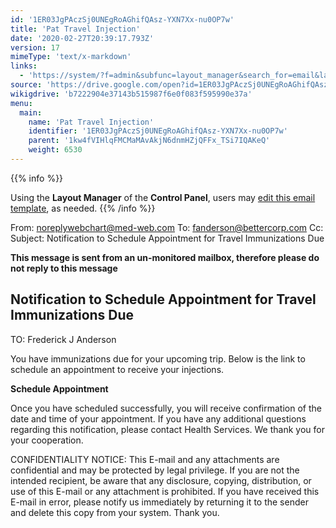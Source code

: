 ```yaml
---
id: '1ER03JgPAczSj0UNEgRoAGhifQAsz-YXN7Xx-nu0OP7w'
title: 'Pat Travel Injection'
date: '2020-02-27T20:39:17.793Z'
version: 17
mimeType: 'text/x-markdown'
links:
  - 'https://system/?f=admin&subfunc=layout_manager&search_for=email&layout_search=Go&lv_layout_manager_limit=0&opp=edit&doc_type=EIMMDUE&old_module=Email&old_name=Pat+Travel+Injection&active=0'
source: 'https://drive.google.com/open?id=1ER03JgPAczSj0UNEgRoAGhifQAsz-YXN7Xx-nu0OP7w'
wikigdrive: 'b7222904e37143b515987f6e0f083f595990e37a'
menu:
  main:
    name: 'Pat Travel Injection'
    identifier: '1ER03JgPAczSj0UNEgRoAGhifQAsz-YXN7Xx-nu0OP7w'
    parent: '1kw4fVIHlqFMCMaMAvAkjN6dnmHZjQFFx_TSi7IQAKeQ'
    weight: 6530
---
```





{{% info %}}

Using the **Layout Manager** of the **Control Panel**, users may [edit this email template](https://system/?f=admin&subfunc=layout_manager&search_for=email&layout_search=Go&lv_layout_manager_limit=0&opp=edit&doc_type=EIMMDUE&old_module=Email&old_name=Pat+Travel+Injection&active=0), as needed.
{{% /info %}}



From: noreplywebchart@med-web.com
To: fanderson@bettercorp.com
Cc:
Subject: Notification to Schedule Appointment for Travel Immunizations Due

****This message is sent from an un-monitored mailbox, therefore please do not reply to this message****

## **Notification to Schedule Appointment for Travel Immunizations Due**


TO: Frederick J Anderson

You have immunizations due for your upcoming trip. Below is the link to schedule an appointment to receive your injections.

**Schedule Appointment**

Once you have scheduled successfully, you will receive confirmation of the date and time of your appointment.
If you have any additional questions regarding this notification, please contact Health Services.
We thank you for your cooperation.


CONFIDENTIALITY NOTICE: This E-mail and any attachments are confidential and may be protected by legal privilege. If you are not the intended recipient, be aware that any disclosure, copying, distribution, or use of this E-mail or any attachment is prohibited. If you have received this E-mail in error, please notify us immediately by returning it to the sender and delete this copy from your system. Thank you.

